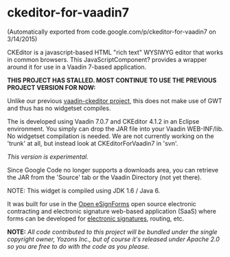 # ckeditor-for-vaadin7
(Automatically exported from code.google.com/p/ckeditor-for-vaadin7 on 3/14/2015)

CKEditor is a javascript-based HTML "rich text" WYSIWYG editor that works in common browsers. This JavaScriptComponent? provides a wrapper around it for use in a Vaadin 7-based application.

**THIS PROJECT HAS STALLED. MOST CONTINUE TO USE THE PREVIOUS PROJECT VERSION FOR NOW:**

Unlike our previous [vaadin-ckeditor project](https://code.google.com/p/vaadin-ckeditor/), this does not make use of GWT and thus has no widgetset compiles.

The is developed using Vaadin 7.0.7 and CKEditor 4.1.2 in an Eclipse environment. You simply can drop the JAR file into your Vaadin WEB-INF/lib. No widgetset compilation is needed. We are not currently working on the 'trunk' at all, but instead look at CKEditorForVaadin7 in 'svn'.

*This version is experimental.*

Since Google Code no longer supports a downloads area, you can retrieve the JAR from the 'Source' tab or the Vaadin Directory (not yet there).

NOTE: This widget is compiled using JDK 1.6 / Java 6.

It was built for use in the [Open eSignForms](http://open.esignforms.com/) open source electronic contracting and electronic signature web-based application (SaaS) where forms can be developed for [electronic signatures](http://www.yozons.com/electronicSignatures.jsp), routing, etc.

**NOTE:** *All code contributed to this project will be bundled under the single copyright owner, Yozons Inc., but of course it's released under Apache 2.0 so you are free to do with the code as you please.*
